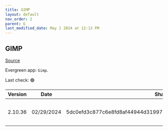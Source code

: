 ```yaml
---
title: GIMP
layout: default
nav_order: 2
parent: G
last_modified_date: May 1 2024 at 12:13 PM
---
```


## GIMP

[Source](https://www.gimp.org/)

Evergreen app: `Gimp`. 

Last check: 🟢

| Version | Date       | Sha256                                                           | URI                                                                                                                                                |
| ------- | ---------- | ---------------------------------------------------------------- | -------------------------------------------------------------------------------------------------------------------------------------------------- |
| 2.10.36 | 02/29/2024 | 5dc0efd3c877c6e8fd8af44944d31997875e38b610f95b30445aea3758dbbe90 | [https://mirror.umd.edu/gimp/gimp/v2.10/windows/gimp-2.10.36-setup-1.exe](https://mirror.umd.edu/gimp/gimp/v2.10/windows/gimp-2.10.36-setup-1.exe) |
